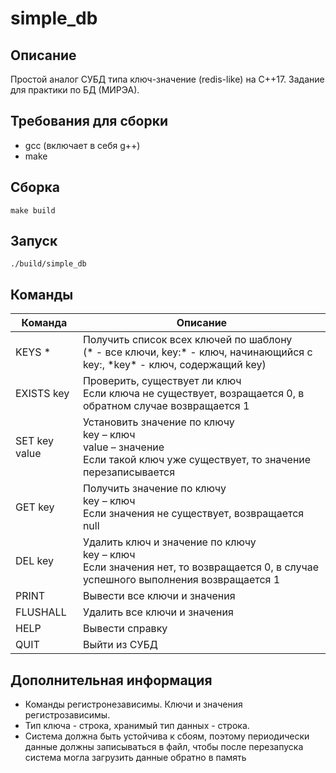 # simple_db

## Описание
Простой аналог СУБД типа ключ-значение (redis-like) на C++17. Задание для практики по БД (МИРЭА).

## Требования для сборки
- gcc (включает в себя g++)
- make

## Сборка
```
make build
```
## Запуск
```
./build/simple_db
```
## Команды

Команда | Описание
--------|----------
KEYS * 	| Получить список всех ключей по шаблону<br />(\* - все ключи, key:\* - ключ, начинающийся с key:, \*key\* - ключ, содержащий key)
EXISTS key | Проверить, существует ли ключ<br /> Если ключа не существует, возращается 0, в обратном случае возвращается 1 
SET key value | Установить значение по ключу<br />key – ключ<br />value – значение<br />Если такой ключ уже существует, то значение перезаписывается
GET key | Получить значение по ключу<br />key – ключ<br />Если значения не существует, возвращается null
DEL key | Удалить ключ и значение по ключу<br />key – ключ<br />Если значения нет, то возвращается 0, в случае успешного выполнения возвращается 1
PRINT | Вывести все ключи и значения
FLUSHALL | Удалить все ключи и значения
HELP | Вывести справку
QUIT | Выйти из СУБД

## Дополнительная информация
- Команды регистронезависимы. Ключи и значения регистрозависимы.
- Тип ключа - строка, хранимый тип данных - строка.
- Система должна быть устойчива к сбоям, поэтому периодически данные должны записываться в файл, чтобы после перезапуска система могла загрузить данные обратно в память